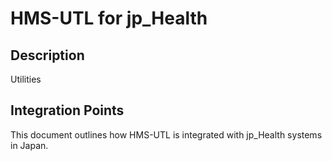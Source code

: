 # HMS-UTL for jp_Health

## Description

Utilities

## Integration Points

This document outlines how HMS-UTL is integrated with jp_Health systems in Japan.
